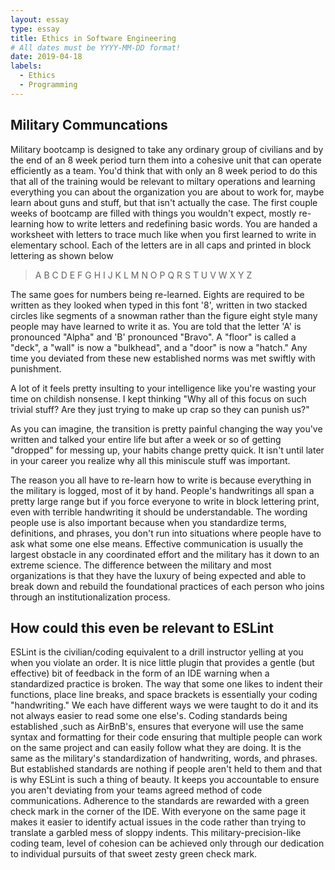 ```yaml
---
layout: essay
type: essay
title: Ethics in Software Engineering
# All dates must be YYYY-MM-DD format!
date: 2019-04-18
labels:
  - Ethics
  - Programming
---
```


## Military Communcations
Military bootcamp is designed to take any ordinary group of civilians and by the end of an 8 week period turn them into a cohesive unit that can operate efficiently as a team. You'd think that with only an 8 week period to do this that all of the training would be relevant to miltary operations and learning everything you can about the organization you are about to work for, maybe learn about guns and stuff, but that isn't actually the case. The first couple weeks of bootcamp are filled with things you wouldn't expect, mostly re-learning how to write letters and redefining basic words. You are handed a worksheet with letters to trace much like when you first learned to write in elementary school. Each of the letters are in all caps and printed in block lettering as shown below
<blockquote>
  A B C D E F G H I J K L M N O P Q R S T U V W X Y Z
  </blockquote>
  
The same goes for numbers being re-learned. Eights are required to be written as they looked when typed in this font '8', written in two stacked circles like segments of a snowman rather than the figure eight style many people may have learned to write it as. You are told that the letter 'A' is pronounced "Alpha" and 'B' pronounced "Bravo". A "floor" is called a "deck",  a "wall" is now a "bulkhead", and a "door" is now a "hatch." Any time you deviated from these new established norms was met swiftly with punishment. 

A lot of it feels pretty insulting to your intelligence like you're wasting your time on childish nonsense.
I kept thinking "Why all of this focus on such trivial stuff? Are they just trying to make up crap so they can punish us?"

As you can imagine, the transition is pretty painful changing the way you've written and talked your entire life but after a week or so of getting "dropped" for messing up, your habits change pretty quick. It isn't until later in your career you realize why all this miniscule stuff was important. 

The reason you all have to re-learn how to write is because everything in the military is logged, most of it by hand. People's handwritings all span a pretty large range but if you force everyone to write in block lettering print, even with terrible handwriting it should be understandable. The wording people use is also important because when you standardize terms, definitions, and phrases, you don't run into situations where people have to ask what some one else means. Effective communication is usually the largest obstacle in any coordinated effort and the military has it down to an extreme science. The difference between the military and most organizations is that they have the luxury of being expected and able to break down and rebuild the foundational practices of each person who joins through an institutionalization process.

## How could this even be relevant to ESLint

ESLint is the civilian/coding equivalent to a drill instructor yelling at you when you violate an order. It is nice little plugin that provides a gentle (but effective) bit of feedback in the form of an IDE warning when a standardized practice is broken. The way that some one likes to indent their functions, place line breaks, and space brackets is essentially your coding "handwriting." We each have different ways we were taught to do it and its not always easier to read some one else's. Coding standards being established ,such as AirBnB's, ensures that everyone will use the same syntax and formatting for their code ensuring that multiple people can work on the same project and can easily follow what they are doing. It is the same as the military's standardization of handwriting, words, and phrases. But established standards are nothing if people aren't held to them and that is why ESLint is such a thing of beauty. It keeps you accountable to ensure you aren't deviating from your teams agreed method of code communications. Adherence to the standards are rewarded with a green check mark in the corner of the IDE. With everyone on the same page it makes it easier to identify actual issues in the code rather than trying to translate a garbled mess of sloppy indents. This military-precision-like coding team, level of cohesion can be achieved only through our dedication to individual pursuits of that sweet zesty green check mark. 

